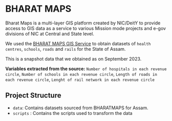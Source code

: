 # BHARAT MAPS
Bharat Maps is a multi-layer GIS platform created by NIC/DeitY  to provide access to GIS data as a service to various Mission mode projects and e-gov divisions of NIC at Central and State level.

We used the [BHARAT MAPS GIS Service](https://bharatmaps.gov.in/newversion/map.aspx) to obtain datasets of `health centres`, `schools`, `roads` and `rails` for the State of Assam.

This is a snapshot data that we obtained as on September 2023.

**Variables extracted from the source:** `Number of hospitals in each revenue circle`, `Number of schools in each revenue circle`, `Length of roads in each revenue circle`, `Lenght of rail network in each revenue circle`

## Project Structure
- `data`: Contains datasets sourced from BHARATMAPS for Assam.
- `scripts` : Contains the scripts used to transform the data

